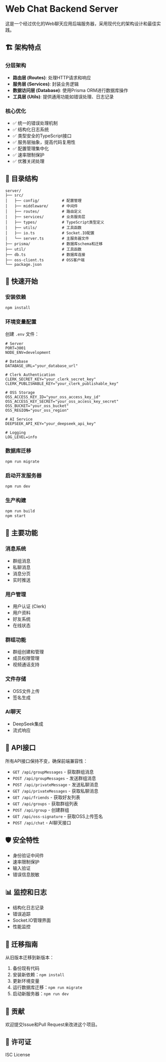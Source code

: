 # Web Chat Backend Server

这是一个经过优化的Web聊天应用后端服务器，采用现代化的架构设计和最佳实践。

## 🏗️ 架构特点

### 分层架构

- **路由层 (Routes)**: 处理HTTP请求和响应
- **服务层 (Services)**: 封装业务逻辑
- **数据访问层 (Database)**: 使用Prisma ORM进行数据库操作
- **工具层 (Utils)**: 提供通用功能如错误处理、日志记录

### 核心优化

- ✅ 统一的错误处理机制
- ✅ 结构化日志系统
- ✅ 类型安全的TypeScript接口
- ✅ 服务层抽象，提高代码复用性
- ✅ 配置管理集中化
- ✅ 速率限制保护
- ✅ 优雅关闭处理

## 📁 目录结构

```
server/
├── src/
│   ├── config/          # 配置管理
│   ├── middleware/      # 中间件
│   ├── routes/          # 路由定义
│   ├── services/        # 业务服务层
│   ├── types/           # TypeScript类型定义
│   ├── utils/           # 工具函数
│   ├── io.ts            # Socket.IO配置
│   └── server.ts        # 主服务器文件
├── prisma/              # 数据库schema和迁移
├── util/                # 工具函数
├── db.ts                # 数据库连接
├── oss-client.ts        # OSS客户端
└── package.json
```

## 🚀 快速开始

### 安装依赖

```bash
npm install
```

### 环境变量配置

创建 `.env` 文件：

```env
# Server
PORT=3001
NODE_ENV=development

# Database
DATABASE_URL="your_database_url"

# Clerk Authentication
CLERK_SECRET_KEY="your_clerk_secret_key"
CLERK_PUBLISHABLE_KEY="your_clerk_publishable_key"

# OSS Storage
OSS_ACCESS_KEY_ID="your_oss_access_key_id"
OSS_ACCESS_KEY_SECRET="your_oss_access_key_secret"
OSS_BUCKET="your_oss_bucket"
OSS_REGION="your_oss_region"

# AI Service
DEEPSEEK_API_KEY="your_deepseek_api_key"

# Logging
LOG_LEVEL=info
```

### 数据库迁移

```bash
npm run migrate
```

### 启动开发服务器

```bash
npm run dev
```

### 生产构建

```bash
npm run build
npm start
```

## 🔧 主要功能

### 消息系统

- 群组消息
- 私聊消息
- 消息分页
- 实时推送

### 用户管理

- 用户认证 (Clerk)
- 用户资料
- 好友系统
- 在线状态

### 群组功能

- 群组创建和管理
- 成员权限管理
- 视频通话支持

### 文件存储

- OSS文件上传
- 签名生成

### AI聊天

- DeepSeek集成
- 流式响应

## 📡 API接口

所有API接口保持不变，确保前端兼容性：

- `GET /api/groupMessages` - 获取群组消息
- `POST /api/groupMessages` - 发送群组消息
- `POST /api/privateMessage` - 发送私聊消息
- `GET /api/privateMessages` - 获取私聊消息
- `GET /api/friends` - 获取好友列表
- `GET /api/groups` - 获取群组列表
- `POST /api/group` - 创建群组
- `GET /api/oss-signature` - 获取OSS上传签名
- `POST /api/chat` - AI聊天接口

## 🛡️ 安全特性

- 身份验证中间件
- 速率限制保护
- 输入验证
- 错误信息脱敏

## 📊 监控和日志

- 结构化日志记录
- 错误追踪
- Socket.IO管理界面
- 性能监控

## 🔄 迁移指南

从旧版本迁移到新版本：

1. 备份现有代码
2. 安装新依赖：`npm install`
3. 更新环境变量
4. 运行数据库迁移：`npm run migrate`
5. 启动新服务器：`npm run dev`

## 🤝 贡献

欢迎提交Issue和Pull Request来改进这个项目。

## 📄 许可证

ISC License
